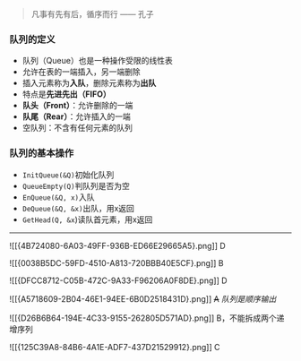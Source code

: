 > 凡事有先有后，循序而行 —— 孔子

### 队列的定义

- 队列（Queue）也是一种操作受限的线性表
- 允许在表的一端插入，另一端删除
- 插入元素称为**入队**，删除元素称为**出队**
- 特点是**先进先出（FIFO）**
- **队头（Front）**：允许删除的一端
- **队尾（Rear）**：允许插入的一端
- 空队列：不含有任何元素的队列

### 队列的基本操作

- `InitQueue(&Q)`初始化队列
- `QueueEmpty(Q)`判队列是否为空
- `EnQueue(&Q, x)`入队
- `DeQueue(&Q, &x)`出队，用x返回
- `GetHead(Q, &x`)读队首元素，用x返回

-----
![[{4B724080-6A03-49FF-936B-ED66E29665A5}.png]]
D

![[{0038B5DC-59FD-4510-A813-720BBB40E5CF}.png]]
B

![[{DFCC8712-C05B-472C-9A33-F96206A0F8DE}.png]]
D

![[{A5718609-2B04-46E1-94EE-6B0D2518431D}.png]]
~~A~~
*队列是顺序输出*

![[{D26B6B64-194E-4C33-9155-262805D571AD}.png]]
B，不能拆成两个递增序列

![[{125C39A8-84B6-4A1E-ADF7-437D21529912}.png]]
C

